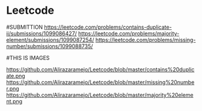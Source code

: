 # Leetcode
#SUBMITTION
https://leetcode.com/problems/contains-duplicate-ii/submissions/1099086427/
https://leetcode.com/problems/majority-element/submissions/1099087254/
https://leetcode.com/problems/missing-number/submissions/1099088735/



#THIS IS IMAGES


https://github.com/Alirazaramejo/Leetcode/blob/master/contains%20duplicate.png
https://github.com/Alirazaramejo/Leetcode/blob/master/missing%20number.png
https://github.com/Alirazaramejo/Leetcode/blob/master/majority%20element.png
